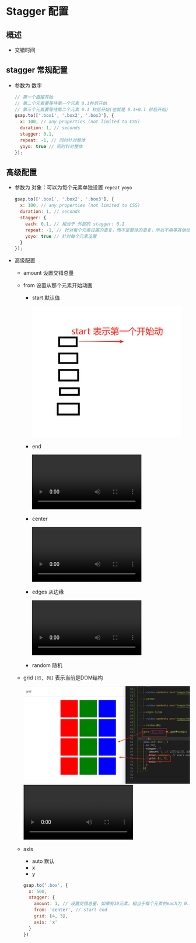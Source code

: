 # Stagger 配置

## 概述

+ 交错时间

## stagger 常规配置

+ 参数为 数字

  ```js
  // 第一个直接开始
  // 第二个元素要等待第一个元素 0.1秒后开始
  // 第三个元素要等待第二个元素 0.1 秒后开始(也就是 0.1+0.1 秒后开始)
  gsap.to(['.box1', '.box2', '.box3'], {
    x: 100, // any properties (not limited to CSS)
    duration: 1, // seconds
    stagger: 0.1,
    repeat: -1, // 同时针对整体
    yoyo: true // 同时针对整体
  });
  ```

## 高级配置

+ 参数为 对象：可以为每个元素单独设置 `repeat` `yoyo`

  ```js
  gsap.to(['.box1', '.box2', '.box3'], {
    x: 100, // any properties (not limited to CSS)
    duration: 1, // seconds
    stagger: {
      each: 0.1, // 相当于 外部的 stagger: 0.1
      repeat: -1, // 针对每个元素设置的重复，而不是整体的重复，所以不用等其他动画完成后再进行
      yoyo: true // 针对每个元素设置
    }
  });
  ```

+ 高级配置

  + amount 设置交错总量
  + from 设置从那个元素开始动画

    + start 默认值

      ![alt text](images/images/from-start.png)

    + end

      <video controls src="images/images/from-end.mp4" title="Title"></video>

    + center

      <video controls src="images/images/from-center.mp4" title="Title"></video>

    + edges 从边缘

      <video controls src="images/images/from-edges.mp4" title="Title"></video>

    + random 随机

  + grid `[行, 列]` 表示当前是DOM结构

    ![alt text](images/images/stagger-grid2.png)
    <video controls src="images/images/stagger-grid.mp4" title="Title"></video>

  + axis

    + auto 默认
    + x
    + y

    ```js
    gsap.to('.box', {
      x: 500,
      stagger: {
        amount: 1, // 设置交错总量，如果有10元素，相当于每个元素的each为 0.1
        from: 'center', // start end
        grid: [4, 3],
        axis: 'x'
      }
    })
    ```

